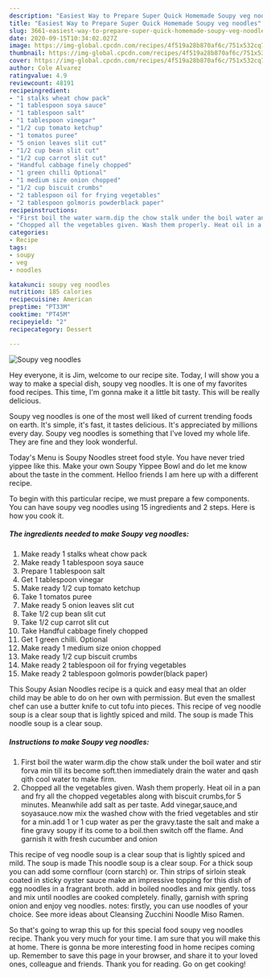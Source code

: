 ```yaml
---
description: "Easiest Way to Prepare Super Quick Homemade Soupy veg noodles"
title: "Easiest Way to Prepare Super Quick Homemade Soupy veg noodles"
slug: 3661-easiest-way-to-prepare-super-quick-homemade-soupy-veg-noodles
date: 2020-09-15T10:34:02.027Z
image: https://img-global.cpcdn.com/recipes/4f519a28b870af6c/751x532cq70/soupy-veg-noodles-recipe-main-photo.jpg
thumbnail: https://img-global.cpcdn.com/recipes/4f519a28b870af6c/751x532cq70/soupy-veg-noodles-recipe-main-photo.jpg
cover: https://img-global.cpcdn.com/recipes/4f519a28b870af6c/751x532cq70/soupy-veg-noodles-recipe-main-photo.jpg
author: Cole Alvarez
ratingvalue: 4.9
reviewcount: 48191
recipeingredient:
- "1 stalks wheat chow pack"
- "1 tablespoon soya sauce"
- "1 tablespoon salt"
- "1 tablespoon vinegar"
- "1/2 cup tomato ketchup"
- "1 tomatos puree"
- "5 onion leaves slit cut"
- "1/2 cup bean slit cut"
- "1/2 cup carrot slit cut"
- "Handful cabbage finely chopped"
- "1 green chilli Optional"
- "1 medium size onion chopped"
- "1/2 cup biscuit crumbs"
- "2 tablespoon oil for frying vegetables"
- "2 tablespoon golmoris powderblack paper"
recipeinstructions:
- "First boil the water warm.dip the chow stalk under the boil water and stir forva min till its become soft.then immediately drain the water and qash qith cool water to make firm."
- "Chopped all the vegetables given. Wash them properly. Heat oil in a pan and fry all the chopped vegetables along with biscuit crumbs,for 5 minutes. Meanwhile add salt as per taste. Add vinegar,sauce,and soyasauce.now mix the washed chow with the fried vegetables and stir for a min.add 1 or 1 cup water as per the gravy.taste the salt and make a fine gravy soupy if its come to a boil.then switch off the flame. And garnish it with fresh cucumber and onion"
categories:
- Recipe
tags:
- soupy
- veg
- noodles

katakunci: soupy veg noodles 
nutrition: 185 calories
recipecuisine: American
preptime: "PT33M"
cooktime: "PT45M"
recipeyield: "2"
recipecategory: Dessert

---
```



![Soupy veg noodles](https://img-global.cpcdn.com/recipes/4f519a28b870af6c/751x532cq70/soupy-veg-noodles-recipe-main-photo.jpg)

Hey everyone, it is Jim, welcome to our recipe site. Today, I will show you a way to make a special dish, soupy veg noodles. It is one of my favorites food recipes. This time, I'm gonna make it a little bit tasty. This will be really delicious.

Soupy veg noodles is one of the most well liked of current trending foods on earth. It's simple, it's fast, it tastes delicious. It's appreciated by millions every day. Soupy veg noodles is something that I've loved my whole life. They are fine and they look wonderful.

Today&#39;s Menu is Soupy Noodles street food style. You have never tried yippee like this. Make your own Soupy Yippee Bowl and do let me know about the taste in the comment. Helloo friends I am here up with a different recipe.


To begin with this particular recipe, we must prepare a few components. You can have soupy veg noodles using 15 ingredients and 2 steps. Here is how you cook it.

<!--inarticleads1-->

##### The ingredients needed to make Soupy veg noodles:

1. Make ready 1 stalks wheat chow pack
1. Make ready 1 tablespoon soya sauce
1. Prepare 1 tablespoon salt
1. Get 1 tablespoon vinegar
1. Make ready 1/2 cup tomato ketchup
1. Take 1 tomatos puree
1. Make ready 5 onion leaves slit cut
1. Take 1/2 cup bean slit cut
1. Take 1/2 cup carrot slit cut
1. Take Handful cabbage finely chopped
1. Get 1 green chilli. Optional
1. Make ready 1 medium size onion chopped
1. Make ready 1/2 cup biscuit crumbs
1. Make ready 2 tablespoon oil for frying vegetables
1. Make ready 2 tablespoon golmoris powder(black paper)


This Soupy Asian Noodles recipe is a quick and easy meal that an older child may be able to do on her own with permission. But even the smallest chef can use a butter knife to cut tofu into pieces. This recipe of veg noodle soup is a clear soup that is lightly spiced and mild. The soup is made This noodle soup is a clear soup. 

<!--inarticleads2-->

##### Instructions to make Soupy veg noodles:

1. First boil the water warm.dip the chow stalk under the boil water and stir forva min till its become soft.then immediately drain the water and qash qith cool water to make firm.
1. Chopped all the vegetables given. Wash them properly. Heat oil in a pan and fry all the chopped vegetables along with biscuit crumbs,for 5 minutes. Meanwhile add salt as per taste. Add vinegar,sauce,and soyasauce.now mix the washed chow with the fried vegetables and stir for a min.add 1 or 1 cup water as per the gravy.taste the salt and make a fine gravy soupy if its come to a boil.then switch off the flame. And garnish it with fresh cucumber and onion


This recipe of veg noodle soup is a clear soup that is lightly spiced and mild. The soup is made This noodle soup is a clear soup. For a thick soup you can add some cornflour (corn starch) or. Thin strips of sirloin steak coated in sticky oyster sauce make an impressive topping for this dish of egg noodles in a fragrant broth. add in boiled noodles and mix gently. toss and mix until noodles are cooked completely. finally, garnish with spring onion and enjoy veg noodles. notes: firstly, you can use noodles of your choice. See more ideas about Cleansing Zucchini Noodle Miso Ramen. 

So that's going to wrap this up for this special food soupy veg noodles recipe. Thank you very much for your time. I am sure that you will make this at home. There is gonna be more interesting food in home recipes coming up. Remember to save this page in your browser, and share it to your loved ones, colleague and friends. Thank you for reading. Go on get cooking!
